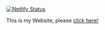 [![Netlify Status](https://api.netlify.com/api/v1/badges/691ac383-a58a-4bbe-8dd0-26b0fa4f0248/deploy-status)](https://app.netlify.com/sites/negarmaleki-website/deploys)

This is my Website, please [click here!](https://6263b2c11aae257e6538b46c--negarmaleki-website.netlify.app)